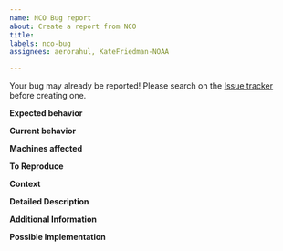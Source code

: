 ```yaml
---
name: NCO Bug report
about: Create a report from NCO
title:
labels: nco-bug
assignees: aerorahul, KateFriedman-NOAA

---
```


<!--
This bug report template is to be used by NCO ONLY to report issues
encountered within current operations and T2O activities.
For reporting developer/development bugs, please use the [Bug Report](./bug_report.md) template.
-->

<!--
Please remove unwanted/unrelated/irrelevant information such as comments.
Use proper formatting to separate code snippets from text description.
Please copy any output files into a Github gist (for e.g.) and link to the gist, rather than relying on paths that might change.
-->

Your bug may already be reported!
Please search on the [Issue tracker](https://github.com/NOAA-EMC/global-workflow/issues) before creating one.
<!--
Please look through the existing issues to see if this bug has been reported and an Issue has been created.
If so, please consider using that Issue to add any additional information.
-->

**Expected behavior**
<!-- Tell us what should happen. -->

**Current behavior**
<!-- Tell us what happens instead of the expected behavior. -->

**Machines affected**
<!-- Tell us which HPC environments have this bug been detected. -->

**To Reproduce**
<!--- Provide a link to a live example, and/or an unambiguous set of steps to -->
<!--- reproduce this bug. Include code to reproduce, if relevant -->
<!--1. -->
<!--2. -->
<!--3. -->

**Context**
<!--- Providing context helps us come up with a solution that is most useful in the real world. -->

**Detailed Description**
<!--- Provide a detailed description of the change or addition you are proposing. -->

**Additional Information**
<!-- Any other relevant information that we should know to correctly understand and reproduce the issue. Please describe in as much detail as possible. -->

**Possible Implementation**
<!--- Not obligatory, but suggest an idea for implementing addition or change. -->
